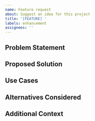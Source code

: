 ```yaml
---
name: Feature request
about: Suggest an idea for this project
title: '[FEATURE] '
labels: enhancement
assignees: ''
---
```


## Problem Statement
<!-- Describe the problem or limitation you're experiencing. Ex. I'm always frustrated when [...] -->

## Proposed Solution
<!-- Describe the solution you'd like to see implemented -->

## Use Cases
<!-- Describe how this feature would be used and who would benefit from it -->

## Alternatives Considered
<!-- Describe any alternative solutions or features you've considered -->

## Additional Context
<!-- Add any other context, screenshots, or examples about the feature request here --> 